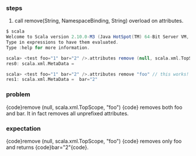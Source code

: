 ### steps

1. call remove(String, NamespaceBinding, String) overload on attributes.

```scala
$ scala
Welcome to Scala version 2.10.0-M3 (Java HotSpot(TM) 64-Bit Server VM, Java 1.6.0_31).
Type in expressions to have them evaluated.
Type :help for more information.

scala> <test foo="1" bar="2" />.attributes remove (null, scala.xml.TopScope, "foo")
res0: scala.xml.MetaData = 

scala> <test foo="1" bar="2" />.attributes remove "foo" // this works!
res1: scala.xml.MetaData =  bar="2"
```

### problem

{code}remove (null, scala.xml.TopScope, "foo") {code} removes both foo and bar. It in fact removes all unprefixed attributes.

### expectation

{code}remove (null, scala.xml.TopScope, "foo") {code} removes only foo and returns {code}bar="2"{code}.



